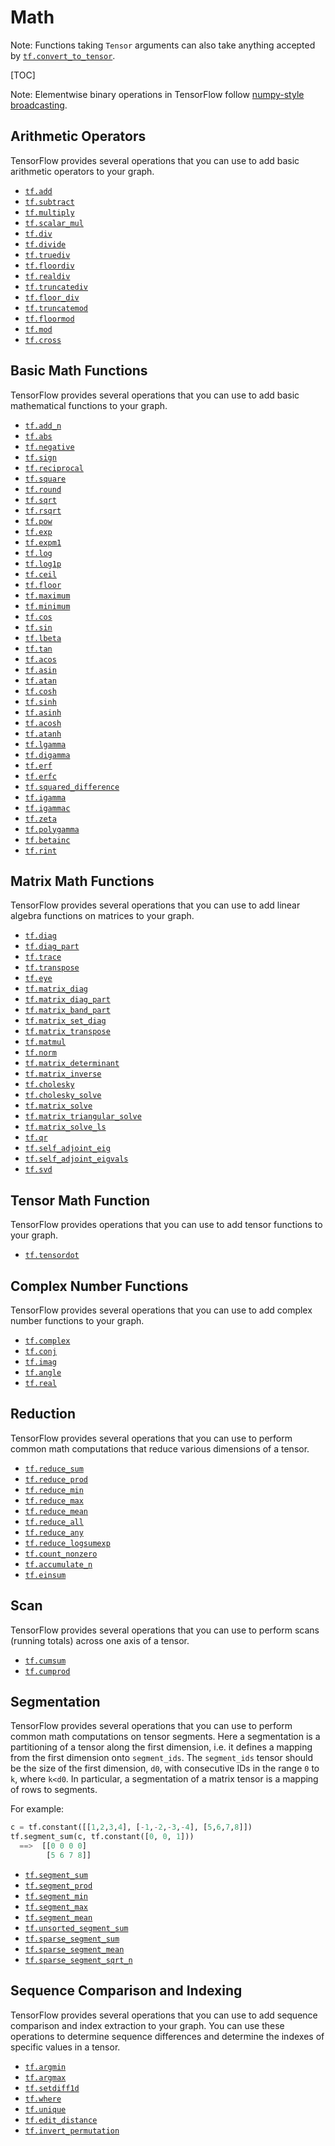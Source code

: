 # Math

Note: Functions taking `Tensor` arguments can also take anything accepted by
<a href="../../api_docs/python/tf/convert_to_tensor.md"><code>tf.convert_to_tensor</code></a>.

[TOC]

Note: Elementwise binary operations in TensorFlow follow [numpy-style
broadcasting](http://docs.scipy.org/doc/numpy/user/basics.broadcasting.html).

<h2 id="Arithmetic_Operators">Arithmetic Operators</h2>

TensorFlow provides several operations that you can use to add basic arithmetic
operators to your graph.

*   <a href="../../api_docs/python/tf/add.md"><code>tf.add</code></a>
*   <a href="../../api_docs/python/tf/subtract.md"><code>tf.subtract</code></a>
*   <a href="../../api_docs/python/tf/multiply.md"><code>tf.multiply</code></a>
*   <a href="../../api_docs/python/tf/scalar_mul.md"><code>tf.scalar_mul</code></a>
*   <a href="../../api_docs/python/tf/div.md"><code>tf.div</code></a>
*   <a href="../../api_docs/python/tf/divide.md"><code>tf.divide</code></a>
*   <a href="../../api_docs/python/tf/truediv.md"><code>tf.truediv</code></a>
*   <a href="../../api_docs/python/tf/floordiv.md"><code>tf.floordiv</code></a>
*   <a href="../../api_docs/python/tf/realdiv.md"><code>tf.realdiv</code></a>
*   <a href="../../api_docs/python/tf/truncatediv.md"><code>tf.truncatediv</code></a>
*   <a href="../../api_docs/python/tf/floor_div.md"><code>tf.floor_div</code></a>
*   <a href="../../api_docs/python/tf/truncatemod.md"><code>tf.truncatemod</code></a>
*   <a href="../../api_docs/python/tf/floormod.md"><code>tf.floormod</code></a>
*   <a href="../../api_docs/python/tf/floormod.md"><code>tf.mod</code></a>
*   <a href="../../api_docs/python/tf/cross.md"><code>tf.cross</code></a>

<h2 id="Basic_Math_Functions">Basic Math Functions</h2>

TensorFlow provides several operations that you can use to add basic
mathematical functions to your graph.

*   <a href="../../api_docs/python/tf/add_n.md"><code>tf.add_n</code></a>
*   <a href="../../api_docs/python/tf/abs.md"><code>tf.abs</code></a>
*   <a href="../../api_docs/python/tf/negative.md"><code>tf.negative</code></a>
*   <a href="../../api_docs/python/tf/sign.md"><code>tf.sign</code></a>
*   <a href="../../api_docs/python/tf/reciprocal.md"><code>tf.reciprocal</code></a>
*   <a href="../../api_docs/python/tf/square.md"><code>tf.square</code></a>
*   <a href="../../api_docs/python/tf/round.md"><code>tf.round</code></a>
*   <a href="../../api_docs/python/tf/sqrt.md"><code>tf.sqrt</code></a>
*   <a href="../../api_docs/python/tf/rsqrt.md"><code>tf.rsqrt</code></a>
*   <a href="../../api_docs/python/tf/pow.md"><code>tf.pow</code></a>
*   <a href="../../api_docs/python/tf/exp.md"><code>tf.exp</code></a>
*   <a href="../../api_docs/python/tf/expm1.md"><code>tf.expm1</code></a>
*   <a href="../../api_docs/python/tf/log.md"><code>tf.log</code></a>
*   <a href="../../api_docs/python/tf/log1p.md"><code>tf.log1p</code></a>
*   <a href="../../api_docs/python/tf/ceil.md"><code>tf.ceil</code></a>
*   <a href="../../api_docs/python/tf/floor.md"><code>tf.floor</code></a>
*   <a href="../../api_docs/python/tf/maximum.md"><code>tf.maximum</code></a>
*   <a href="../../api_docs/python/tf/minimum.md"><code>tf.minimum</code></a>
*   <a href="../../api_docs/python/tf/cos.md"><code>tf.cos</code></a>
*   <a href="../../api_docs/python/tf/sin.md"><code>tf.sin</code></a>
*   <a href="../../api_docs/python/tf/lbeta.md"><code>tf.lbeta</code></a>
*   <a href="../../api_docs/python/tf/tan.md"><code>tf.tan</code></a>
*   <a href="../../api_docs/python/tf/acos.md"><code>tf.acos</code></a>
*   <a href="../../api_docs/python/tf/asin.md"><code>tf.asin</code></a>
*   <a href="../../api_docs/python/tf/atan.md"><code>tf.atan</code></a>
*   <a href="../../api_docs/python/tf/cosh.md"><code>tf.cosh</code></a>
*   <a href="../../api_docs/python/tf/sinh.md"><code>tf.sinh</code></a>
*   <a href="../../api_docs/python/tf/asinh.md"><code>tf.asinh</code></a>
*   <a href="../../api_docs/python/tf/acosh.md"><code>tf.acosh</code></a>
*   <a href="../../api_docs/python/tf/atanh.md"><code>tf.atanh</code></a>
*   <a href="../../api_docs/python/tf/lgamma.md"><code>tf.lgamma</code></a>
*   <a href="../../api_docs/python/tf/digamma.md"><code>tf.digamma</code></a>
*   <a href="../../api_docs/python/tf/erf.md"><code>tf.erf</code></a>
*   <a href="../../api_docs/python/tf/erfc.md"><code>tf.erfc</code></a>
*   <a href="../../api_docs/python/tf/squared_difference.md"><code>tf.squared_difference</code></a>
*   <a href="../../api_docs/python/tf/igamma.md"><code>tf.igamma</code></a>
*   <a href="../../api_docs/python/tf/igammac.md"><code>tf.igammac</code></a>
*   <a href="../../api_docs/python/tf/zeta.md"><code>tf.zeta</code></a>
*   <a href="../../api_docs/python/tf/polygamma.md"><code>tf.polygamma</code></a>
*   <a href="../../api_docs/python/tf/betainc.md"><code>tf.betainc</code></a>
*   <a href="../../api_docs/python/tf/rint.md"><code>tf.rint</code></a>

<h2 id="Matrix_Math_Functions">Matrix Math Functions</h2>

TensorFlow provides several operations that you can use to add linear algebra
functions on matrices to your graph.

*   <a href="../../api_docs/python/tf/diag.md"><code>tf.diag</code></a>
*   <a href="../../api_docs/python/tf/diag_part.md"><code>tf.diag_part</code></a>
*   <a href="../../api_docs/python/tf/trace.md"><code>tf.trace</code></a>
*   <a href="../../api_docs/python/tf/transpose.md"><code>tf.transpose</code></a>
*   <a href="../../api_docs/python/tf/eye.md"><code>tf.eye</code></a>
*   <a href="../../api_docs/python/tf/matrix_diag.md"><code>tf.matrix_diag</code></a>
*   <a href="../../api_docs/python/tf/matrix_diag_part.md"><code>tf.matrix_diag_part</code></a>
*   <a href="../../api_docs/python/tf/matrix_band_part.md"><code>tf.matrix_band_part</code></a>
*   <a href="../../api_docs/python/tf/matrix_set_diag.md"><code>tf.matrix_set_diag</code></a>
*   <a href="../../api_docs/python/tf/matrix_transpose.md"><code>tf.matrix_transpose</code></a>
*   <a href="../../api_docs/python/tf/matmul.md"><code>tf.matmul</code></a>
*   <a href="../../api_docs/python/tf/norm.md"><code>tf.norm</code></a>
*   <a href="../../api_docs/python/tf/matrix_determinant.md"><code>tf.matrix_determinant</code></a>
*   <a href="../../api_docs/python/tf/matrix_inverse.md"><code>tf.matrix_inverse</code></a>
*   <a href="../../api_docs/python/tf/cholesky.md"><code>tf.cholesky</code></a>
*   <a href="../../api_docs/python/tf/cholesky_solve.md"><code>tf.cholesky_solve</code></a>
*   <a href="../../api_docs/python/tf/matrix_solve.md"><code>tf.matrix_solve</code></a>
*   <a href="../../api_docs/python/tf/matrix_triangular_solve.md"><code>tf.matrix_triangular_solve</code></a>
*   <a href="../../api_docs/python/tf/matrix_solve_ls.md"><code>tf.matrix_solve_ls</code></a>
*   <a href="../../api_docs/python/tf/qr.md"><code>tf.qr</code></a>
*   <a href="../../api_docs/python/tf/self_adjoint_eig.md"><code>tf.self_adjoint_eig</code></a>
*   <a href="../../api_docs/python/tf/self_adjoint_eigvals.md"><code>tf.self_adjoint_eigvals</code></a>
*   <a href="../../api_docs/python/tf/svd.md"><code>tf.svd</code></a>


<h2 id="Tensor_Math_Function">Tensor Math Function</h2>

TensorFlow provides operations that you can use to add tensor functions to your
graph.

*   <a href="../../api_docs/python/tf/tensordot.md"><code>tf.tensordot</code></a>


<h2 id="Complex_Number_Functions">Complex Number Functions</h2>

TensorFlow provides several operations that you can use to add complex number
functions to your graph.

*   <a href="../../api_docs/python/tf/complex.md"><code>tf.complex</code></a>
*   <a href="../../api_docs/python/tf/conj.md"><code>tf.conj</code></a>
*   <a href="../../api_docs/python/tf/imag.md"><code>tf.imag</code></a>
*   <a href="../../api_docs/python/tf/angle.md"><code>tf.angle</code></a>
*   <a href="../../api_docs/python/tf/real.md"><code>tf.real</code></a>


<h2 id="Reduction">Reduction</h2>

TensorFlow provides several operations that you can use to perform
common math computations that reduce various dimensions of a tensor.

*   <a href="../../api_docs/python/tf/reduce_sum.md"><code>tf.reduce_sum</code></a>
*   <a href="../../api_docs/python/tf/reduce_prod.md"><code>tf.reduce_prod</code></a>
*   <a href="../../api_docs/python/tf/reduce_min.md"><code>tf.reduce_min</code></a>
*   <a href="../../api_docs/python/tf/reduce_max.md"><code>tf.reduce_max</code></a>
*   <a href="../../api_docs/python/tf/reduce_mean.md"><code>tf.reduce_mean</code></a>
*   <a href="../../api_docs/python/tf/reduce_all.md"><code>tf.reduce_all</code></a>
*   <a href="../../api_docs/python/tf/reduce_any.md"><code>tf.reduce_any</code></a>
*   <a href="../../api_docs/python/tf/reduce_logsumexp.md"><code>tf.reduce_logsumexp</code></a>
*   <a href="../../api_docs/python/tf/count_nonzero.md"><code>tf.count_nonzero</code></a>
*   <a href="../../api_docs/python/tf/accumulate_n.md"><code>tf.accumulate_n</code></a>
*   <a href="../../api_docs/python/tf/einsum.md"><code>tf.einsum</code></a>

<h2 id="Scan">Scan</h2>

TensorFlow provides several operations that you can use to perform scans
(running totals) across one axis of a tensor.

*   <a href="../../api_docs/python/tf/cumsum.md"><code>tf.cumsum</code></a>
*   <a href="../../api_docs/python/tf/cumprod.md"><code>tf.cumprod</code></a>

<h2 id="Segmentation">Segmentation</h2>

TensorFlow provides several operations that you can use to perform common
math computations on tensor segments.
Here a segmentation is a partitioning of a tensor along
the first dimension, i.e. it  defines a mapping from the first dimension onto
`segment_ids`. The `segment_ids` tensor should be the size of
the first dimension, `d0`, with consecutive IDs in the range `0` to `k`,
where `k<d0`.
In particular, a segmentation of a matrix tensor is a mapping of rows to
segments.

For example:

```python
c = tf.constant([[1,2,3,4], [-1,-2,-3,-4], [5,6,7,8]])
tf.segment_sum(c, tf.constant([0, 0, 1]))
  ==>  [[0 0 0 0]
        [5 6 7 8]]
```

*   <a href="../../api_docs/python/tf/segment_sum.md"><code>tf.segment_sum</code></a>
*   <a href="../../api_docs/python/tf/segment_prod.md"><code>tf.segment_prod</code></a>
*   <a href="../../api_docs/python/tf/segment_min.md"><code>tf.segment_min</code></a>
*   <a href="../../api_docs/python/tf/segment_max.md"><code>tf.segment_max</code></a>
*   <a href="../../api_docs/python/tf/segment_mean.md"><code>tf.segment_mean</code></a>
*   <a href="../../api_docs/python/tf/unsorted_segment_sum.md"><code>tf.unsorted_segment_sum</code></a>
*   <a href="../../api_docs/python/tf/sparse_segment_sum.md"><code>tf.sparse_segment_sum</code></a>
*   <a href="../../api_docs/python/tf/sparse_segment_mean.md"><code>tf.sparse_segment_mean</code></a>
*   <a href="../../api_docs/python/tf/sparse_segment_sqrt_n.md"><code>tf.sparse_segment_sqrt_n</code></a>


<h2 id="Sequence_Comparison_and_Indexing">Sequence Comparison and Indexing</h2>

TensorFlow provides several operations that you can use to add sequence
comparison and index extraction to your graph. You can use these operations to
determine sequence differences and determine the indexes of specific values in
a tensor.

*   <a href="../../api_docs/python/tf/argmin.md"><code>tf.argmin</code></a>
*   <a href="../../api_docs/python/tf/argmax.md"><code>tf.argmax</code></a>
*   <a href="../../api_docs/python/tf/setdiff1d.md"><code>tf.setdiff1d</code></a>
*   <a href="../../api_docs/python/tf/where.md"><code>tf.where</code></a>
*   <a href="../../api_docs/python/tf/unique.md"><code>tf.unique</code></a>
*   <a href="../../api_docs/python/tf/edit_distance.md"><code>tf.edit_distance</code></a>
*   <a href="../../api_docs/python/tf/invert_permutation.md"><code>tf.invert_permutation</code></a>
